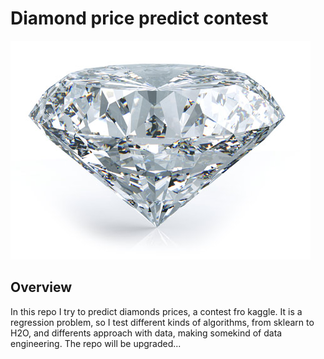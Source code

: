 
# Diamond price predict contest


![](/imgs/dia.jpg)



## Overview

In this repo I try to predict diamonds prices, a contest fro kaggle. It is a regression problem, so I test different kinds of algorithms, from sklearn to H2O, and differents approach with data, making somekind of data engineering. The repo will be upgraded... 



